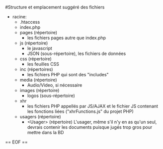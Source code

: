 #Structure et emplacement suggéré des fichiers

- racine:
  * .htaccess
  * index.php
  * pages (répertoire)
    - les fichiers pages autre que index.php
  * js (répertoire)
    - le javascript
    - JSON (sous-répertoire), les fichiers de données
  * css (répertoire)
    - les feuilles CSS
  * inc (répertoires)
    - les fichiers PHP qui sont des "includes"
  * media (répertoire)
    - Audio/Video, si nécessaire
  * images (répertoire)
    - logos (sous-répertoire)
  * xhr
    - les fichiers PHP appellés par JS/AJAX et le fichier JS contenant les fonctions liées ("xhrFunctions.js" du projet PHP)
  * usagers (répertoire)
    - &lt;Usager&gt; (répertoire) L'usager, même s'il n'y en as qu'un seul, devrais contenir les documents puisque jugés trop gros pour mettre dans la BD

== EOF ==